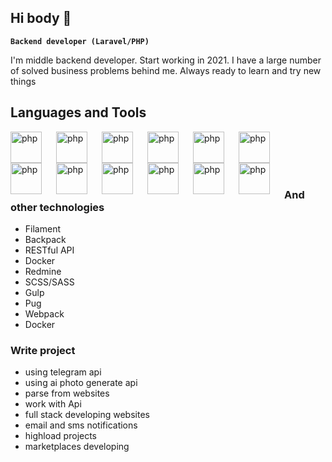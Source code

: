 ## Hi body 👋

**`Backend developer (Laravel/PHP)`**

I'm middle backend developer. Start working in 2021. I have a large number of solved business problems behind me. Always ready to learn and try new things

## Languages and Tools 

<img align='left' alt="php" width='50px' style='padding-right:20px;' src="https://cdn.jsdelivr.net/gh/devicons/devicon@latest/icons/php/php-original.svg">
<img align='left' alt="php" width='50px' style='padding-right:20px;' src="https://cdn.jsdelivr.net/gh/devicons/devicon@latest/icons/laravel/laravel-original.svg">
<img align='left' alt="php" width='50px' style='padding-right:20px; 'src="https://cdn.jsdelivr.net/gh/devicons/devicon@latest/icons/postgresql/postgresql-original-wordmark.svg">
<img align='left' alt="php" width='50px' style='padding-right:20px;' src="https://cdn.jsdelivr.net/gh/devicons/devicon@latest/icons/mysql/mysql-original-wordmark.svg">
<img align='left' alt="php" width='50px' style='padding-right:20px;' src="https://cdn.jsdelivr.net/gh/devicons/devicon@latest/icons/linux/linux-original.svg" >
<img align='left' alt="php" width='50px' style='padding-right:20px;' src="https://cdn.jsdelivr.net/gh/devicons/devicon@latest/icons/vuejs/vuejs-original.svg">
<img align='left' alt="php" width='50px' style='padding-right:20px;' src="https://cdn.jsdelivr.net/gh/devicons/devicon@latest/icons/javascript/javascript-original.svg">
<img align='left' alt="php" width='50px' style='padding-right:20px;' src="https://cdn.jsdelivr.net/gh/devicons/devicon@latest/icons/nginx/nginx-original.svg">
<img align='left' alt="php" width='50px' style='padding-right:20px;' src="https://cdn.jsdelivr.net/gh/devicons/devicon@latest/icons/rabbitmq/rabbitmq-original.svg">
<img align='left' alt="php" width='50px' style='padding-right:20px;' src="https://cdn.jsdelivr.net/gh/devicons/devicon@latest/icons/redis/redis-original.svg">
<img align='left' alt="php" width='50px' style='padding-right:20px;' src="https://cdn.jsdelivr.net/gh/devicons/devicon@latest/icons/git/git-original-wordmark.svg">
<img align='left' alt="php" width='50px' style='padding-right:20px;' src="https://cdn.jsdelivr.net/gh/devicons/devicon@latest/icons/swagger/swagger-original.svg">

<br> </br>
<br> </br>
### And other technologies 

- Filament
- Backpack
- RESTful API
- Docker
- Redmine
- SCSS/SASS
- Gulp
- Pug
- Webpack
- Docker

### Write project
- using telegram api
- using ai photo generate api
- parse from websites
- work with Api
- full stack developing websites
- email and sms notifications
- highload projects
- marketplaces developing
